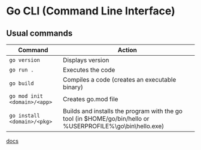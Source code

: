 # Go CLI (Command Line Interface)

## Usual commands

Command                      | Action
-----------------------------|-----------------------------------------------------------------------------------------------------------
`go version`                 | Displays version
`go run .`                   | Executes the code
`go build`                   | Compiles a code (creates an executable binary)
`go mod init <domain>/<app>` | Creates go.mod file
`go install <domain>/<pkg>`  | Builds and installs the program with the go tool (in $HOME/go/bin/hello or %USERPROFILE%\go\bin\hello.exe)

[docs](https://golang.org/doc/cmd)
